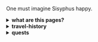 <!--TRAVEL-HISTORY-->

One must imagine Sisyphus happy.

 <details>
  <summary><b>what are this pages?</b></summary>
  <div markdown="1">
   <img src="https://github.com/gnusuy/project-Sisyphus/blob/main/sisyphus_pic.jpg?raw=true" width="40%" height="30%"  ></img><br>
시시푸스
    
  </div>
  </details>

<!--TRAVEL-HISTORY-->

<!--TRAVEL-HISTORY-->

  <details>
  <summary><b>travel-history</b></summary>
  <div markdown="1">

  - 21.08.26. 첫 날이다.
    
  </div>
  </details>
  
<!--TRAVEL-HISTORY-->
<!--QUESTS-->

  <details>
  <summary><b>quests</b></summary>
  <div markdown="1">
    
 01. [Github pages를 생성하는 방법](https://gnusuy.github.io/project-Sisyphus.github.io/how-to-create-github-pages.html)
 02.
 03.

  </div>
  </details>
 
 <!--QUESTS-->

